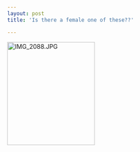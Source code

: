 ```yaml
---
layout: post
title: 'Is there a female one of these??'

---
```


<a class="tt-flickr" href="http://www.digitaltroubador.com/photos/photo/148262421/IMG_2088JPG.html"><img width="203" height="240" border="0" alt="IMG_2088.JPG" src="http://static.flickr.com/49/148262421_83dbfa1d87_m.jpg" /></a>
